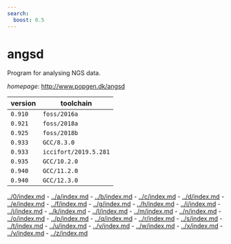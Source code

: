 ```yaml
---
search:
  boost: 0.5
---
```

# angsd

Program for analysing NGS data.

*homepage*: <http://www.popgen.dk/angsd>

version | toolchain
--------|----------
``0.910`` | ``foss/2016a``
``0.921`` | ``foss/2018a``
``0.925`` | ``foss/2018b``
``0.933`` | ``GCC/8.3.0``
``0.933`` | ``iccifort/2019.5.281``
``0.935`` | ``GCC/10.2.0``
``0.940`` | ``GCC/11.2.0``
``0.940`` | ``GCC/12.3.0``

[../0/index.md](0) - [../a/index.md](a) - [../b/index.md](b) - [../c/index.md](c) - [../d/index.md](d) - [../e/index.md](e) - [../f/index.md](f) - [../g/index.md](g) - [../h/index.md](h) - [../i/index.md](i) - [../j/index.md](j) - [../k/index.md](k) - [../l/index.md](l) - [../m/index.md](m) - [../n/index.md](n) - [../o/index.md](o) - [../p/index.md](p) - [../q/index.md](q) - [../r/index.md](r) - [../s/index.md](s) - [../t/index.md](t) - [../u/index.md](u) - [../v/index.md](v) - [../w/index.md](w) - [../x/index.md](x) - [../y/index.md](y) - [../z/index.md](z)

